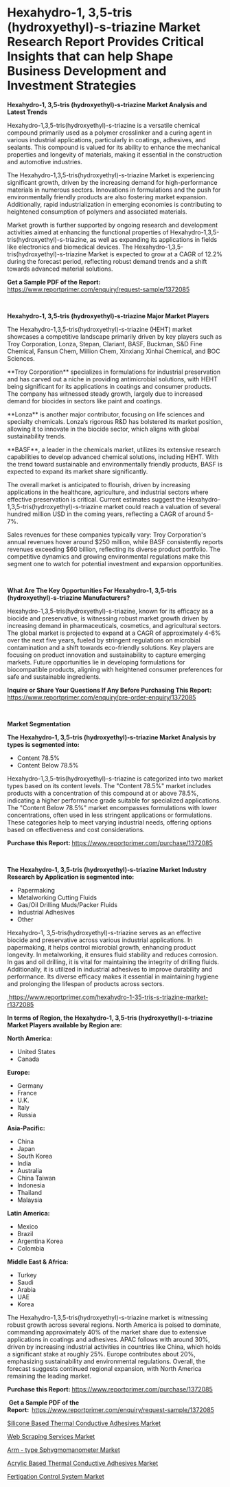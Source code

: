 <p><h1>Hexahydro-1, 3,5-tris (hydroxyethyl)-s-triazine Market Research Report Provides Critical Insights that can help Shape Business Development and Investment Strategies</h1></p><p><strong>Hexahydro-1, 3,5-tris (hydroxyethyl)-s-triazine Market Analysis and Latest Trends</strong></p>
<p><p>Hexahydro-1,3,5-tris(hydroxyethyl)-s-triazine is a versatile chemical compound primarily used as a polymer crosslinker and a curing agent in various industrial applications, particularly in coatings, adhesives, and sealants. This compound is valued for its ability to enhance the mechanical properties and longevity of materials, making it essential in the construction and automotive industries.</p><p>The Hexahydro-1,3,5-tris(hydroxyethyl)-s-triazine Market is experiencing significant growth, driven by the increasing demand for high-performance materials in numerous sectors. Innovations in formulations and the push for environmentally friendly products are also fostering market expansion. Additionally, rapid industrialization in emerging economies is contributing to heightened consumption of polymers and associated materials.</p><p>Market growth is further supported by ongoing research and development activities aimed at enhancing the functional properties of Hexahydro-1,3,5-tris(hydroxyethyl)-s-triazine, as well as expanding its applications in fields like electronics and biomedical devices. The Hexahydro-1,3,5-tris(hydroxyethyl)-s-triazine Market is expected to grow at a CAGR of 12.2% during the forecast period, reflecting robust demand trends and a shift towards advanced material solutions.</p></p>
<p><strong>Get a Sample PDF of the Report:&nbsp;</strong> <a href="https://www.reportprimer.com/enquiry/request-sample/1372085">https://www.reportprimer.com/enquiry/request-sample/1372085</a></p>
<p>&nbsp;</p>
<p><strong>Hexahydro-1, 3,5-tris (hydroxyethyl)-s-triazine Major Market Players</strong></p>
<p><p>The Hexahydro-1,3,5-tris(hydroxyethyl)-s-triazine (HEHT) market showcases a competitive landscape primarily driven by key players such as Troy Corporation, Lonza, Stepan, Clariant, BASF, Buckman, S&D Fine Chemical, Fansun Chem, Million Chem, Xinxiang Xinhai Chemical, and BOC Sciences.</p><p>**Troy Corporation** specializes in formulations for industrial preservation and has carved out a niche in providing antimicrobial solutions, with HEHT being significant for its applications in coatings and consumer products. The company has witnessed steady growth, largely due to increased demand for biocides in sectors like paint and coatings.</p><p>**Lonza** is another major contributor, focusing on life sciences and specialty chemicals. Lonza’s rigorous R&D has bolstered its market position, allowing it to innovate in the biocide sector, which aligns with global sustainability trends.</p><p>**BASF**, a leader in the chemicals market, utilizes its extensive research capabilities to develop advanced chemical solutions, including HEHT. With the trend toward sustainable and environmentally friendly products, BASF is expected to expand its market share significantly.</p><p>The overall market is anticipated to flourish, driven by increasing applications in the healthcare, agriculture, and industrial sectors where effective preservation is critical. Current estimates suggest the Hexahydro-1,3,5-tris(hydroxyethyl)-s-triazine market could reach a valuation of several hundred million USD in the coming years, reflecting a CAGR of around 5-7%.</p><p>Sales revenues for these companies typically vary: Troy Corporation's annual revenues hover around $250 million, while BASF consistently reports revenues exceeding $60 billion, reflecting its diverse product portfolio. The competitive dynamics and growing environmental regulations make this segment one to watch for potential investment and expansion opportunities.</p></p>
<p>&nbsp;</p>
<p><strong>What Are The Key Opportunities For Hexahydro-1, 3,5-tris (hydroxyethyl)-s-triazine Manufacturers?</strong></p>
<p><p>Hexahydro-1,3,5-tris(hydroxyethyl)-s-triazine, known for its efficacy as a biocide and preservative, is witnessing robust market growth driven by increasing demand in pharmaceuticals, cosmetics, and agricultural sectors. The global market is projected to expand at a CAGR of approximately 4-6% over the next five years, fueled by stringent regulations on microbial contamination and a shift towards eco-friendly solutions. Key players are focusing on product innovation and sustainability to capture emerging markets. Future opportunities lie in developing formulations for biocompatible products, aligning with heightened consumer preferences for safe and sustainable ingredients.</p></p>
<p><strong>Inquire or Share Your Questions If Any Before Purchasing This Report:</strong> <a href="https://www.reportprimer.com/enquiry/pre-order-enquiry/1372085">https://www.reportprimer.com/enquiry/pre-order-enquiry/1372085</a></p>
<p>&nbsp;</p>
<p><strong>Market Segmentation</strong></p>
<p><strong>The Hexahydro-1, 3,5-tris (hydroxyethyl)-s-triazine Market Analysis by types is segmented into:</strong></p>
<p><ul><li>Content 78.5%</li><li>Content Below 78.5%</li></ul></p>
<p><p>Hexahydro-1,3,5-tris(hydroxyethyl)-s-triazine is categorized into two market types based on its content levels. The "Content 78.5%" market includes products with a concentration of this compound at or above 78.5%, indicating a higher performance grade suitable for specialized applications. The "Content Below 78.5%" market encompasses formulations with lower concentrations, often used in less stringent applications or formulations. These categories help to meet varying industrial needs, offering options based on effectiveness and cost considerations.</p></p>
<p><strong>Purchase this Report:&nbsp;</strong><a href="https://www.reportprimer.com/purchase/1372085">https://www.reportprimer.com/purchase/1372085</a></p>
<p>&nbsp;</p>
<p><strong>The Hexahydro-1, 3,5-tris (hydroxyethyl)-s-triazine Market Industry Research by Application is segmented into:</strong></p>
<p><ul><li>Papermaking</li><li>Metalworking Cutting Fluids</li><li>Gas/Oil Drilling Muds/Packer Fluids</li><li>Industrial Adhesives</li><li>Other</li></ul></p>
<p><p>Hexahydro-1, 3,5-tris(hydroxyethyl)-s-triazine serves as an effective biocide and preservative across various industrial applications. In papermaking, it helps control microbial growth, enhancing product longevity. In metalworking, it ensures fluid stability and reduces corrosion. In gas and oil drilling, it is vital for maintaining the integrity of drilling fluids. Additionally, it is utilized in industrial adhesives to improve durability and performance. Its diverse efficacy makes it essential in maintaining hygiene and prolonging the lifespan of products across sectors.</p></p>
<p><a href="https://www.reportprimer.com/hexahydro-1-35-tris-s-triazine-market-r1372085">&nbsp;https://www.reportprimer.com/hexahydro-1-35-tris-s-triazine-market-r1372085</a></p>
<p><strong>In terms of Region, the Hexahydro-1, 3,5-tris (hydroxyethyl)-s-triazine Market Players available by Region are:</strong></p>
<p>
    <p> <strong> North America: </strong>
        <ul>
            <li>United States</li>
            <li>Canada</li>
        </ul>
        </p> 
    <p> <strong> Europe: </strong>
        <ul>
            <li>Germany</li>
            <li>France</li>
            <li>U.K.</li>
            <li>Italy</li>
            <li>Russia</li>
        </ul>
        </p> 
    <p> <strong> Asia-Pacific: </strong>
        <ul>
            <li>China</li>
            <li>Japan</li>
            <li>South Korea</li>
            <li>India</li>
            <li>Australia</li>
            <li>China Taiwan</li>
            <li>Indonesia</li>
            <li>Thailand</li>
            <li>Malaysia</li>
        </ul>
        </p> 
    <p> <strong> Latin America: </strong>
        <ul>
            <li>Mexico</li>
            <li>Brazil</li>
            <li>Argentina Korea</li>
            <li>Colombia</li>
        </ul>
        </p> 
    <p> <strong> Middle East & Africa: </strong>
        <ul>
            <li>Turkey</li>
            <li>Saudi</li>
            <li>Arabia</li>
            <li>UAE</li>
            <li>Korea</li>
        </ul>
    </p>
    </p>
<p><p>The Hexahydro-1,3,5-tris(hydroxyethyl)-s-triazine market is witnessing robust growth across several regions. North America is poised to dominate, commanding approximately 40% of the market share due to extensive applications in coatings and adhesives. APAC follows with around 30%, driven by increasing industrial activities in countries like China, which holds a significant stake at roughly 25%. Europe contributes about 20%, emphasizing sustainability and environmental regulations. Overall, the forecast suggests continued regional expansion, with North America remaining the leading market.</p></p>
<p><strong>Purchase this Report: </strong><a href="https://www.reportprimer.com/purchase/1372085">https://www.reportprimer.com/purchase/1372085</a></p>
<p>&nbsp;<strong>Get a Sample PDF of the Report:&nbsp;&nbsp;</strong><a href="https://www.reportprimer.com/enquiry/request-sample/1372085">https://www.reportprimer.com/enquiry/request-sample/1372085</a></p>
<p><strong></strong></p>
<p><p><a href="https://issuu.com/reportprime-2/docs/silicone-based-thermal-conductive-a_76df59f032acde">Silicone Based Thermal Conductive Adhesives Market</a></p><p><a href="https://www.linkedin.com/pulse/what-emerging-market-trends-web-scraping-services-detailed-njvff">Web Scraping Services Market</a></p><p><a href="https://medium.com/@xntrpisl74/global-arm-type-sphygmomanometer-market-opportunities-and-forecast-for-period-from-2024-to-2031-1058c0185e39?postPublishedType=repub">Arm - type Sphygmomanometer Market</a></p><p><a href="https://issuu.com/reportprime-2/docs/acrylic-based-thermal-conductive-ad_f2f8c1ebdb2547">Acrylic Based Thermal Conductive Adhesives Market</a></p><p><a href="https://www.linkedin.com/pulse/insights-fertigation-control-system-market-share-competitive-ylr9f">Fertigation Control System Market</a></p></p>